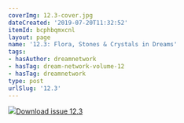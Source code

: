 ```yaml
---
coverImg: 12.3-cover.jpg
dateCreated: '2019-07-20T11:32:52'
itemId: bcphbqmxcnl
layout: page
name: '12.3: Flora, Stones & Crystals in Dreams'
tags:
- hasAuthor: dreamnetwork
- hasTag: dream-network-volume-12
- hasTag: dreamnetwork
type: post
urlSlug: '12.3'
---
```

<img class="card-journal-img" src="../images/12.3-rect.jpg"/><a href="../files/pdfs/Volume_12/12.3-Dream-Network_Volume-12_No-3.pdf" download="">Download issue 12.3</a>